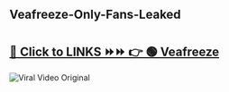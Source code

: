 
 ## Veafreeze-Only-Fans-Leaked

# <h2><a href="https://clipsfans.com/Veafreeze&ref=git">🔗 Click to LINKS ⏩⏩ 👉 🟢 Veafreeze </a></h2>

<a href="https://clipsfans.com/Veafreeze&ref=git" rel="nofollow" data-target="animated-image.originalLink"><img src="https://i.ibb.co.com/xMMVF88/686577567.gif" alt="Viral Video Original" style="max-width: 100%; display: inline-block;" data-target="animated-image.originalImage"></a>
